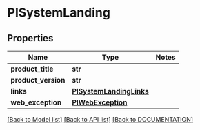 # PISystemLanding

## Properties
Name | Type | Notes
------------ | ------------- | -------------
**product_title** | **str**
**product_version** | **str**
**links** | **[**PISystemLandingLinks**](../models/PISystemLandingLinks.md)**
**web_exception** | **[**PIWebException**](../models/PIWebException.md)**

[[Back to Model list]](../../DOCUMENTATION.md#documentation-for-models) [[Back to API list]](../../DOCUMENTATION.md#documentation-for-api-endpoints) [[Back to DOCUMENTATION]](../../DOCUMENTATION.md)
